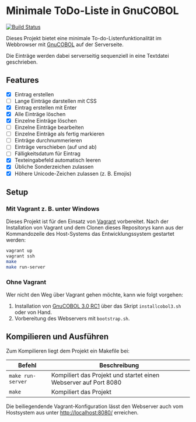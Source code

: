 Minimale ToDo-Liste in GnuCOBOL
============================

[![Build Status](https://api.travis-ci.org/marcel-100/ToDoListe.svg?branch=master)](https://travis-ci.org/marcel-100/ToDoListe)

Dieses Projekt bietet eine minimale To-do-Listenfunktionalität im Webbrowser mit
[GnuCOBOL](https://sourceforge.net/projects/open-cobol/) auf der Serverseite.

Die Einträge werden dabei serverseitig sequenziell in eine Textdatei geschrieben.

Features
--------

- [x] Eintrag erstellen
- [ ] Lange Einträge darstellen mit CSS
- [x] Eintrag erstellen mit Enter
- [x] Alle Einträge löschen
- [x] Einzelne Einträge löschen
- [ ] Einzelne Einträge bearbeiten
- [ ] Einzelne Einträge als fertig markieren
- [ ] Einträge durchnummerieren
- [ ] Einträge verschieben (auf und ab)
- [ ] Fälligkeitsdatum für Eintrag
- [x] Texteingabefeld automatisch leeren
- [x] Übliche Sonderzeichen zulassen
- [x] Höhere Unicode-Zeichen zulassen (z. B. Emojis)

Setup
-----

### Mit Vagrant z. B. unter Windows ###

Dieses Projekt ist für den Einsatz von [Vagrant](https://www.vagrantup.com/)
vorbereitet. Nach der Installation von Vagrant und dem Clonen dieses Repositorys
kann aus der Kommandozeile des Host-Systems das Entwicklungssystem gestartet
werden:

```bash
vagrant up
vagrant ssh
make
make run-server
```

### Ohne Vagrant ###

Wer nicht den Weg über Vagrant gehen möchte, kann wie folgt vorgehen:

1. Installation von [GnuCOBOL 3.0 RC1](https://sourceforge.net/projects/open-cobol/files/gnu-cobol/3.0/gnucobol-3.0-rc1.tar.gz/download)
   über das Skript `installcobol3.sh` oder von Hand.
2. Vorbereitung des Webservers mit `bootstrap.sh`.

Kompilieren und Ausführen
-------------------------

Zum Kompilieren liegt dem Projekt ein Makefile bei:

| Befehl            | Beschreibung                                                     |
| ----------------- | ---------------------------------------------------------------- |
| `make run-server` | Kompiliert das Projekt und startet einen Webserver auf Port 8080 |
| `make`            | Kompiliert das Projekt                                           |

Die beiliegendende Vagrant-Konfiguration lässt den Webserver auch vom Hostsystem
aus unter [http://localhost:8080/](http://localhost:8080/) erreichen.
